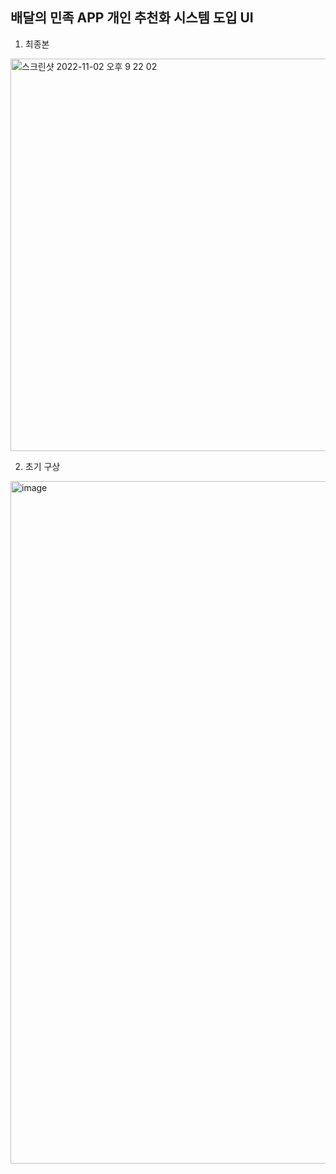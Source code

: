## 배달의 민족 APP 개인 추천화 시스템 도입 UI

1. 최종본
<img width="628" alt="스크린샷 2022-11-02 오후 9 22 02" src="https://user-images.githubusercontent.com/67791317/199489739-092135ab-4b83-45e7-a3bb-382e16ab94d8.png">

2. 초기 구상
<img width="1092" alt="image" src="https://user-images.githubusercontent.com/67791317/199489714-2736982e-034f-4606-b253-9be0b6d30710.png">

